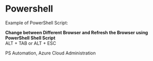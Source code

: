 # Powershell

Example of PowerShell Script:

**Change between Different Browser and Refresh the Browser using PowerShell Shell Script** \
ALT + TAB or ALT + ESC

PS Automation, Azure Cloud Administration 
